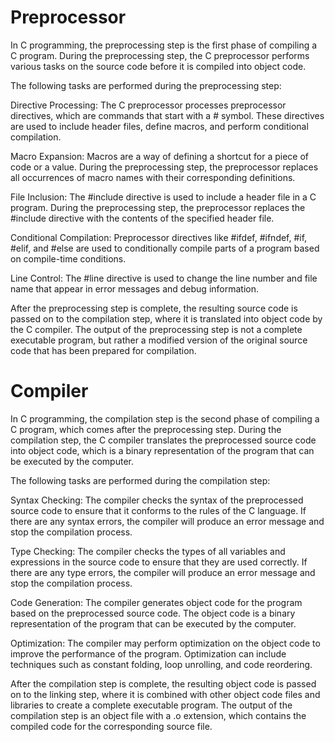 # Preprocessor
In C programming, the preprocessing step is the first phase of compiling a C program. During the preprocessing step, the C preprocessor performs various tasks on the source code before it is compiled into object code.

The following tasks are performed during the preprocessing step:

Directive Processing: The C preprocessor processes preprocessor directives, which are commands that start with a # symbol. These directives are used to include header files, define macros, and perform conditional compilation.

Macro Expansion: Macros are a way of defining a shortcut for a piece of code or a value. During the preprocessing step, the preprocessor replaces all occurrences of macro names with their corresponding definitions.

File Inclusion: The #include directive is used to include a header file in a C program. During the preprocessing step, the preprocessor replaces the #include directive with the contents of the specified header file.

Conditional Compilation: Preprocessor directives like #ifdef, #ifndef, #if, #elif, and #else are used to conditionally compile parts of a program based on compile-time conditions.

Line Control: The #line directive is used to change the line number and file name that appear in error messages and debug information.

After the preprocessing step is complete, the resulting source code is passed on to the compilation step, where it is translated into object code by the C compiler. The output of the preprocessing step is not a complete executable program, but rather a modified version of the original source code that has been prepared for compilation.
# Compiler
In C programming, the compilation step is the second phase of compiling a C program, which comes after the preprocessing step. During the compilation step, the C compiler translates the preprocessed source code into object code, which is a binary representation of the program that can be executed by the computer.

The following tasks are performed during the compilation step:

Syntax Checking: The compiler checks the syntax of the preprocessed source code to ensure that it conforms to the rules of the C language. If there are any syntax errors, the compiler will produce an error message and stop the compilation process.

Type Checking: The compiler checks the types of all variables and expressions in the source code to ensure that they are used correctly. If there are any type errors, the compiler will produce an error message and stop the compilation process.

Code Generation: The compiler generates object code for the program based on the preprocessed source code. The object code is a binary representation of the program that can be executed by the computer.

Optimization: The compiler may perform optimization on the object code to improve the performance of the program. Optimization can include techniques such as constant folding, loop unrolling, and code reordering.

After the compilation step is complete, the resulting object code is passed on to the linking step, where it is combined with other object code files and libraries to create a complete executable program. The output of the compilation step is an object file with a .o extension, which contains the compiled code for the corresponding source file.
